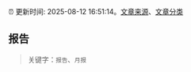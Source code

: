 :alarm_clock: 更新时间: 2025-08-12 16:51:14。[文章来源](/README.md)、[文章分类](/TAGS.md)

## 报告


> 关键字：`报告`、`月报`



